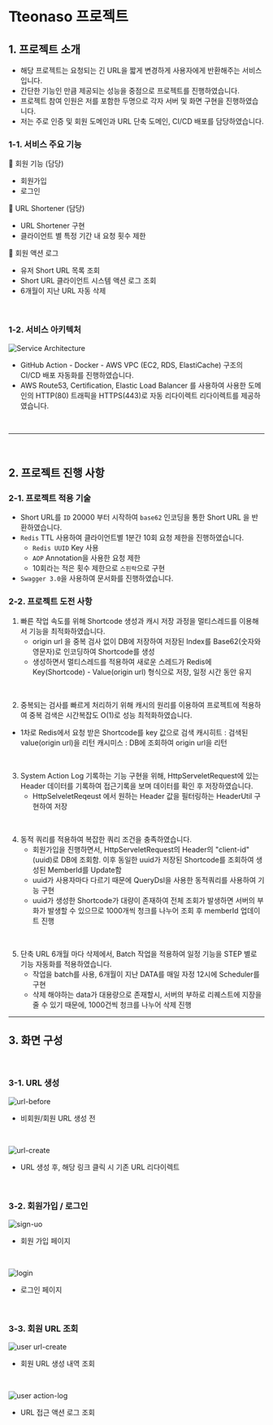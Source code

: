 # Tteonaso 프로젝트

## 1. 프로젝트 소개
- 해당 프로젝트는 요청되는 긴 URL을 짧게 변경하게 사용자에게 반환해주는 서비스 입니다.
- 간단한 기능인 만큼 제공되는 성능을 중점으로 프로젝트를 진행하였습니다.
- 프로젝트 참여 인원은 저를 포함한 두명으로 각자 서버 및 화면 구현을 진행하였습니다.
- 저는 주로 인증 및 회원 도메인과 URL 단축 도메인, CI/CD 배포를 담당하였습니다.

### 1-1. 서비스 주요 기능

📑 회원 기능 (담당)
- 회원가입
- 로그인

📑 URL Shortener (담당)
- URL Shortener 구현
- 클라이언트 별 특정 기간 내 요청 횟수 제한

📑 회원 액션 로그
- 유저 Short URL 목록 조회
- Short URL 클라이언트 시스템 액션 로그 조회
- 6개월이 지난 URL 자동 삭제

<br>

### 1-2. 서비스 아키텍처

![Service Architecture](./img/Architecture.png)

- GitHub Action - Docker - AWS VPC (EC2, RDS, ElastiCache) 구조의 CI/CD 배포 자동화를 진행하였습니다.
- AWS Route53, Certification, Elastic Load Balancer 를 사용하여 사용한 도메인의 HTTP(80) 트래픽을 HTTPS(443)로 자동 리다이렉트 리다이렉트를 제공하였습니다.

<br>

---

<br>

## 2. 프로젝트 진행 사항

### 2-1. 프로젝트 적용 기술

- Short URL를 `ID` 20000 부터 시작하여 `base62` 인코딩을 통한 Short URL 을 반환하였습니다.
- `Redis` TTL 사용하여 클라이언트별 1분간 10회 요청 제한을 진행하였습니다.
    - `Redis UUID` Key 사용
    - `AOP` Annotation을 사용한 요청 제한
    - 10회라는 적은 횟수 제한으로 `스핀락`으로 구현
- `Swagger 3.0`을 사용하여 문서화를 진행하였습니다.

### 2-2. 프로젝트 도전 사항

1. 빠른 작업 속도를 위해 Shortcode 생성과 캐시 저장 과정을 멀티스레드를 이용해서 기능을 최적화하였습니다.
    - origin url 을 중복 검사 없이 DB에 저장하여 저장된 Index를 Base62(숫자와 영문자)로 인코딩하여 Shortcode를 생성
    - 생성하면서 멀티스레드를 적용하여 새로운 스레드가 Redis에 Key(Shortcode) - Value(origin url) 형식으로 저장, 일정 시간 동안 유지

<br>

2. 중복되는 검사를 빠르게 처리하기 위해 캐시의 원리를 이용하여 프로젝트에 적용하여 중복 검색은 시간복잡도 O(1)로 성능 최적화하였습니다.
- 1차로 Redis에서 요청 받은 Shortcode를 key 값으로 검색
    캐시히트 : 검색된 value(origin url)을 리턴
    캐시미스 : DB에 조회하여 origin url을 리턴

<br>

3. System Action Log 기록하는 기능 구현을 위해, HttpServeletRequest에 있는 Header 데이터를 기록하여 접근기록을 보며 데이터를 확인 후 저장하였습니다.
    - HttpSelveletReqeust 에서 원하는 Header 값을 필터링하는 HeaderUtil 구현하여 저장

<br>

4. 동적 쿼리를 적용하여 복잡한 쿼리 조건을 충족하였습니다.
    - 회원가입을 진행하면서, HttpServeletRequest의 Header의 "client-id"(uuid)로 DB에 조회함. 이후 동일한 uuid가 저장된 Shortcode를 조회하여 생성된 MemberId를 Update함
    - uuid가 사용자마다 다르기 때문에 QueryDsl을 사용한 동적쿼리를 사용하여 기능 구현
    - uuid가 생성한 Shortcode가 대량이 존재하여 전체 조회가 발생하면 서버의 부화가 발생할 수 있으므로 1000개씩 청크를 나누어 조회 후 memberId 업데이트 진행

<br>

5. 단축 URL 6개월 마다 삭제에서, Batch 작업을 적용하여 일정 기능을 STEP 별로 기능 자동화를 적용하였습니다.
    - 작업을 batch를 사용, 6개월이 지난 DATA를 매일 자정 12시에 Scheduler를 구현
    - 삭제 해야하는 data가 대용량으로 존재할시, 서버의 부하로 리퀘스트에 지장을 줄 수 있기 때문에, 1000건씩 청크를 나누어 삭제 진행

---

## 3. 화면 구성

<br>

### 3-1. URL 생성

![url-before](./img/url-before.png)

- 비회원/회원 URL 생성 전

<br>

![url-create](./img/url-create.png)

- URL 생성 후, 해당 링크 클릭 시 기존 URL 리다이렉트

<br>

### 3-2. 회원가입 / 로그인

![sign-uo](./img/sign-up.png)

- 회원 가입 페이지

<br>

![login](./img/login.png)

- 로그인 페이지

<br>

### 3-3. 회원 URL 조회

![user url-create](./img/user-url-search.png)

- 회원 URL 생성 내역 조회

<br>

![user action-log](./img/action-log.png)

- URL 접근 액션 로그 조회

<br>

